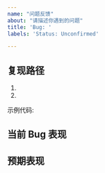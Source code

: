 ```yaml
---
name: "问题反馈"
about: "请描述你遇到的问题"
title: 'Bug: '
labels: 'Status: Unconfirmed'

---
```


<!--
  清晰的描述遇到的问题，并建议附上错误截图。
  请前置参考项目的文档，确保没有错过相关的说明。
  请前置查看 issue 列表中是否有人提过类似的问题，如有，请在原 issue 下参与讨论。
-->

## 复现路径

1.
2.

示例代码:

<!--
  请提供一个 CodeSandbox (URL_ADDRESS 一个 GitHub 仓库的链接, 或者提供一个最小化的代码示例，以便我们复现你的问题。
  如果你认为相关的截图有助于描述你的问题，请提供。
  如果你有初步的解决方案，请提供。
-->

## 当前 Bug 表现


## 预期表现
